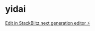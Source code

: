 # yidai

[Edit in StackBlitz next generation editor ⚡️](https://stackblitz.com/~/github.com/maxkuangsy/yidai)